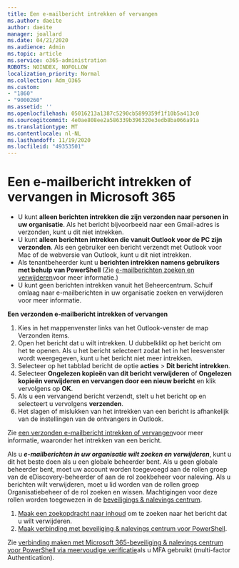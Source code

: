 ```yaml
---
title: Een e-mailbericht intrekken of vervangen
ms.author: daeite
author: daeite
manager: joallard
ms.date: 04/21/2020
ms.audience: Admin
ms.topic: article
ms.service: o365-administration
ROBOTS: NOINDEX, NOFOLLOW
localization_priority: Normal
ms.collection: Adm_O365
ms.custom:
- "1860"
- "9000260"
ms.assetid: ''
ms.openlocfilehash: 05016213a1387c5290cb5899359f1f10b5a413c0
ms.sourcegitcommit: 4e0ae808ee2a586339b396320e3edb8ba066a91a
ms.translationtype: MT
ms.contentlocale: nl-NL
ms.lasthandoff: 11/19/2020
ms.locfileid: "49353501"
---
```

# <a name="recall-or-replace-an-email-message-in-microsoft-365"></a>Een e-mailbericht intrekken of vervangen in Microsoft 365

- U kunt **alleen berichten intrekken die zijn verzonden naar personen in uw organisatie**. Als het bericht bijvoorbeeld naar een Gmail-adres is verzonden, kunt u dit niet intrekken.
- U kunt **alleen berichten intrekken die vanuit Outlook voor de PC zijn verzonden**. Als een gebruiker een bericht verzendt met Outlook voor Mac of de webversie van Outlook, kunt u dit niet intrekken.
- Als tenantbeheerder kunt u **berichten intrekken namens gebruikers met behulp van PowerShell** (Zie [e-mailberichten zoeken en verwijderen](https://docs.microsoft.com/microsoft-365/compliance/search-for-and-delete-messages-in-your-organization)voor meer informatie.)
- U kunt geen berichten intrekken vanuit het Beheercentrum. Schuif omlaag naar e-mailberichten in uw organisatie zoeken en verwijderen voor meer informatie.

**Een verzonden e-mailbericht intrekken of vervangen**

1. Kies in het mappenvenster links van het Outlook-venster de map Verzonden items.
2. Open het bericht dat u wilt intrekken. U dubbelklikt op het bericht om het te openen. Als u het bericht selecteert zodat het in het leesvenster wordt weergegeven, kunt u het bericht niet meer intrekken.
3. Selecteer op het tabblad bericht de optie **acties**  >  **Dit bericht intrekken**.
4. Selecteer **Ongelezen kopieën van dit bericht verwijderen** of **Ongelezen kopieën verwijderen en vervangen door een nieuw bericht** en klik vervolgens op **OK**.
5. Als u een vervangend bericht verzendt, stelt u het bericht op en selecteert u vervolgens **verzenden**.
6. Het slagen of mislukken van het intrekken van een bericht is afhankelijk van de instellingen van de ontvangers in Outlook.

Zie [een verzonden e-mailbericht intrekken of vervangen](https://support.office.com/article/35027f88-d655-4554-b4f8-6c0729a723a0)voor meer informatie, waaronder het intrekken van een bericht.

Als u **_e-mailberichten in uw organisatie wilt zoeken en verwijderen_**, kunt u dit het beste doen als u een globale beheerder bent. Als u geen globale beheerder bent, moet uw account worden toegevoegd aan de rollen groep van de eDiscovery-beheerder of aan de rol zoekbeheer voor naleving. Als u berichten wilt verwijderen, moet u lid worden van de rollen groep Organisatiebeheer of de rol zoeken en wissen. Machtigingen voor deze rollen worden toegewezen in de [beveiligings & nalevings centrum](https://protection.office.com/).

1. [Maak een zoekopdracht naar inhoud](https://docs.microsoft.com/microsoft-365/compliance/content-search) om te zoeken naar het bericht dat u wilt verwijderen.
2. [Maak verbinding met beveiliging & nalevings centrum voor PowerShell](https://docs.microsoft.com/powershell/exchange/office-365-scc/connect-to-scc-powershell/connect-to-scc-powershell).

Zie [verbinding maken met Microsoft 365-beveiliging & nalevings centrum voor PowerShell via meervoudige verificatie](https://docs.microsoft.com/powershell/exchange/office-365-scc/connect-to-scc-powershell/mfa-connect-to-scc-powershell)als u MFA gebruikt (multi-factor Authentication).
